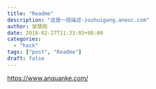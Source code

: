 ```yaml
---
title: "Readme"
description: "这是一段描述-zouhuigang.anooc.com"
author: 邹慧刚
date: 2018-02-27T11:33:03+08:00
categories:
  - "hack"
tags: ["post", "Readme"]
draft: false
---
```



https://www.anquanke.com/